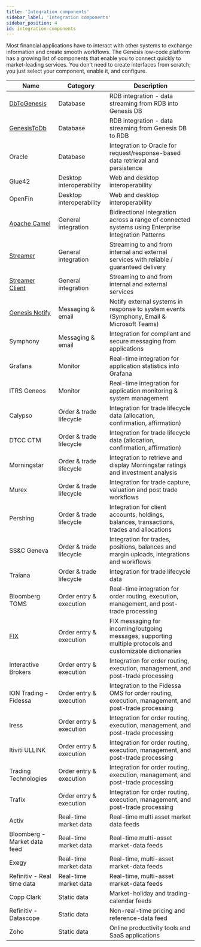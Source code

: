 ```yaml
---
title: 'Integration components'
sidebar_label: 'Integration components'
sidebar_position: 4
id: integration-components
---
```


Most financial applications have to interact with other systems to exchange information and create smooth workflows. The Genesis low-code platform has a growing list of components that enable you to connect quickly to market-leading services. You don't need to create interfaces from scratch; you just select your component, enable it, and configure.

| Name                                                                                                                                      | Category | Description|
|-------------------------------------------------------------------------------------------------------------------------------------------|----------------|------------------|
| [DbToGenesis](/creating-applications/defining-your-application/integrations/database-streaming/dbtogenesis/overview/#dbtogenesis)         | Database | RDB integration - data streaming from RDB into Genesis DB |
| [GenesisToDb](/creating-applications/defining-your-application/integrations/database-streaming/genesistodb/overview/#genesistodb)         | Database | RDB integration - data streaming from Genesis DB to RDB |
| Oracle                                                                                                                                    | Database | Integration to Oracle for request/response-based data retrieval and persistence |
| Glue42                                                                                                                                    | Desktop interoperability | Web and desktop interoperability |
| OpenFin                                                                                                                                   | Desktop interoperability | Web and desktop interoperability |
| [Apache Camel](/creating-applications/defining-your-application/integrations/apache-camel/apache-camel/)                                  | General integration | Bidirectional integration across a range of connected systems using Enterprise Integration Patterns |
| [Streamer](/creating-applications/defining-your-application/integrations/external-systems/streamer/#create-streamer)	                     | General integration | Streaming to and from internal and external services with reliable / guaranteed delivery |
| [Streamer Client](/creating-applications/defining-your-application/integrations/external-systems/streamer-client/#create-streamer-client) | General integration | Streaming to and from internal and external services |
| [Genesis Notify](/creating-applications/defining-your-application/integrations/notify/configure/)                                         | Messaging & email | Notify external systems in response to system events (Symphony, Email & Microsoft Teams) |
| Symphony                                                                                                                                  | Messaging & email | Integration for compliant and secure messaging from applications |
| Grafana	                                                                                                                                 | Monitor | Real-time integration for application statistics into Grafana |
| ITRS Geneos                                                                                                                               | Monitor | Real-time integration for application monitoring & system management |
| Calypso                                                                                                                                   | Order & trade lifecycle | Integration for trade lifecycle data (allocation, confirmation, affirmation) |
| DTCC CTM                                                                                                                                  | Order & trade lifecycle | Integration for trade lifecycle data (allocation, confirmation, affirmation) |
| Morningstar	                                                                                                                             | Order & trade lifecycle | Integration to retrieve and display Morningstar ratings and investment analysis |
| Murex	                                                                                                                                 | Order & trade lifecycle | Integration for trade capture, valuation and post trade workflows |
| Pershing	                                                                                                                                 | Order & trade lifecycle | Integration for client accounts, holdings, balances, transactions, trades and allocations |
| SS&C Geneva                                                                                                                               | Order & trade lifecycle | Integration for trades, positions, balances and margin uploads, integrations and workflows |
| Traiana	                                                                                                                                 | Order & trade lifecycle | Integration for trade lifecycle data |
| Bloomberg TOMS                                                                                                                            | Order entry & execution | Real-time integration for order routing, execution, management, and post-trade processing |
| [FIX](/creating-applications/defining-your-application/integrations/external-systems/)                                                    | Order entry & execution | FIX messaging for incoming/outgoing messages, supporting multiple protocols and customizable dictionaries |
| Interactive Brokers                                                                                                                       | Order entry & execution | Integration for order routing, execution, management, and post-trade processing |
| ION Trading - Fidessa                                                                                                                     | Order entry & execution | Integration to the Fidessa OMS for order routing, execution, management, and post-trade processing |
| Iress	                                                                                                                                 | Order entry & execution | Integration for order routing, execution, management, and post-trade processing |
| Itiviti ULLINK                                                                                                                            | Order entry & execution | Integration for order routing, execution, management, and post-trade processing |
| Trading Technologies                                                                                                                      | Order entry & execution | Integration for order routing, execution, management, and post-trade processing |
| Trafix	                                                                                                                                 | Order entry & execution | Integration for order routing, execution, management, and post-trade processing |
| Activ	                                                                                                                                 | Real-time market data | Real-time multi asset market data feeds |
| Bloomberg - Market data feed                                                                                                              | Real-time market data | Real-time multi-asset market-data feeds |
| Exegy	                                                                                                                                 | Real-time market data | Real-time, multi-asset market-data feeds |
| Refinitiv - Real time data                                                                                                                | Real-time market data | Real-time, multi-asset market-data feeds |
| Copp Clark                                                                                                                                | Static data | Market-holiday and trading-calendar feeds |
| Refinitiv - Datascope                                                                                                                     | Static data | Non-real-time pricing and reference-data feed |
| Zoho	                                                                                                                                     | Static data | Online productivity tools and SaaS applications |


